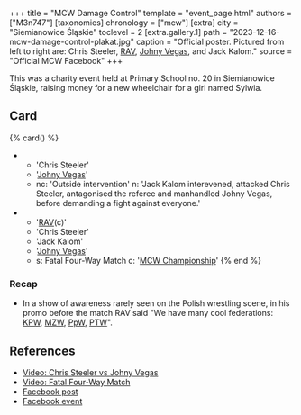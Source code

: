 +++
title = "MCW Damage Control"
template = "event_page.html"
authors = ["M3n747"]
[taxonomies]
chronology = ["mcw"]
[extra]
city = "Siemianowice Śląskie"
toclevel = 2
[extra.gallery.1]
path = "2023-12-16-mcw-damage-control-plakat.jpg"
caption = "Official poster. Pictured from left to right are: Chris Steeler, [RAV](@/w/rav.md), [Johny Vegas](@/w/johny-vegas.md), and Jack Kalom."
source = "Official MCW Facebook"
+++

This was a charity event held at Primary School no. 20 in Siemianowice Śląskie, raising money for a new wheelchair for a girl named Sylwia.

## Card

{% card() %}
- - 'Chris Steeler'
  - '[Johny Vegas](@/w/johny-vegas.md)'
  - nc: 'Outside intervention'
    n: 'Jack Kalom interevened, attacked Chris Steeler, antagonised the referee and manhandled Johny Vegas, before demanding a fight against everyone.'
- - '[RAV](@/w/rav.md)(c)'
  - 'Chris Steeler'
  - 'Jack Kalom'
  - '[Johny Vegas](@/w/johny-vegas.md)'
  - s: Fatal Four-Way Match
    c: '[MCW Championship](@/c/mcw-championship.md)'
{% end %}

### Recap

* In a show of awareness rarely seen on the Polish wrestling scene, in his promo before the match RAV said "We have many cool federations: [KPW](@/o/kpw.md), [MZW](@/o/mzw.md), [PpW](@/o/ppw.md), [PTW](@/o/ptw.md)".

## References

* [Video: Chris Steeler vs Johny Vegas](https://www.youtube.com/watch?v=vvSlMmh7dDc)
* [Video: Fatal Four-Way Match](https://www.youtube.com/watch?v=dzTJliftrYU)
* [Facebook post](https://www.facebook.com/minecitywrestling/posts/pfbid02eVecFDKqDjKjc5CE6MNwn59qkXYbs4aUKtt1Lz5EDTesRRT9o9yquWov8KCQkZzbl)
* [Facebook event](https://www.facebook.com/events/246015901602052/?ref=newsfeed)
